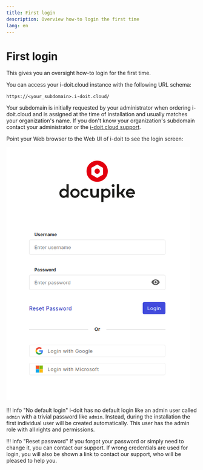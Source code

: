 ```yaml
---
title: First login
description: Overview how-to login the first time
lang: en
---
```


# First login

This gives you an oversight how-to login for the first time.

You can access your i-doit.cloud instance with the following URL schema:

~~~
https://<your_subdomain>.i-doit.cloud/
~~~

Your subdomain is initially requested by your administrator when ordering i-doit.cloud and is assigned at the time of installation and usually matches your organization's name. If you don't know your organization's subdomain contact your administrator or the [i-doit.cloud support][helpdesk].

Point your Web browser to the Web UI of i-doit to see the login screen:

[![Login screen](../img/screenshots/login.png)](../img/screenshots/login.png)

[helpdesk]: mailto:help@i-doit.cloud

!!! info "No default login"
    i-doit has no default login like an admin user called `admin` with a trivial password like `admin`. Instead, during the installation the first individual user will be created automatically. This user has the admin role with all rights and permissions.

!!! info "Reset password"
    If you forgot your password or simply need to change it, you can contact our support. If wrong credentials are used for login, you will also be shown a link to contact our support, who will be pleased to help you.
